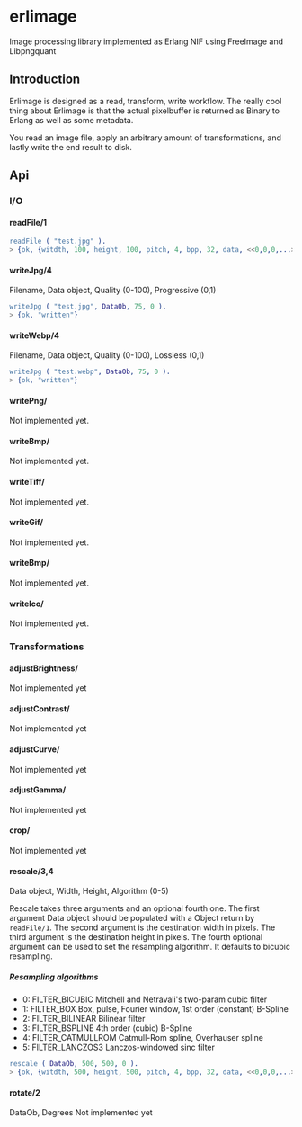 # erlimage
Image processing library implemented as Erlang NIF using FreeImage and Libpngquant

## Introduction

Erlimage is designed as a read, transform, write workflow.
The really cool thing about Erlimage is that the actual pixelbuffer  is returned as Binary to Erlang as well as some metadata. 

You read an image file, apply an arbitrary amount of transformations, and lastly write the end result to disk.



## Api

### I/O
#### readFile/1
```erlang
readFile ( "test.jpg" ).
> {ok, {witdth, 100, height, 100, pitch, 4, bpp, 32, data, <<0,0,0,...>>}}

```

#### writeJpg/4
Filename, Data object, Quality (0-100), Progressive (0,1)
```erlang
writeJpg ( "test.jpg", DataOb, 75, 0 ).
> {ok, "written"}

```

#### writeWebp/4
Filename, Data object, Quality (0-100), Lossless (0,1)
```erlang
writeJpg ( "test.webp", DataOb, 75, 0 ).
> {ok, "written"}

```

#### writePng/
Not implemented yet.

#### writeBmp/
Not implemented yet.

#### writeTiff/
Not implemented yet.

#### writeGif/
Not implemented yet.

#### writeBmp/
Not implemented yet.

#### writeIco/
Not implemented yet.

### Transformations

#### adjustBrightness/
Not implemented yet

#### adjustContrast/
Not implemented yet

#### adjustCurve/
Not implemented yet

#### adjustGamma/
Not implemented yet

#### crop/
Not implemented yet


#### rescale/3,4
Data object, Width, Height, Algorithm (0-5)

Rescale takes three arguments and an optional fourth one. 
The first argument Data object should be populated with a Object return by `readFile/1`.
The second argument is the destination width in pixels. 
The third argument is the destination height in pixels. 
The fourth optional argument can be used to set the resampling algorithm. It defaults to bicubic resampling.

##### Resampling algorithms
- 0: FILTER_BICUBIC Mitchell and Netravali's two-param cubic filter
- 1: FILTER_BOX Box, pulse, Fourier window, 1st order (constant) B-Spline
- 2: FILTER_BILINEAR Bilinear filter
- 3: FILTER_BSPLINE 4th order (cubic) B-Spline
- 4: FILTER_CATMULLROM Catmull-Rom spline, Overhauser spline
- 5: FILTER_LANCZOS3 Lanczos-windowed sinc filter

```erlang
rescale ( DataOb, 500, 500, 0 ).
> {ok, {witdth, 500, height, 500, pitch, 4, bpp, 32, data, <<0,0,0,...>>}}

```

#### rotate/2
DataOb, Degrees
Not implemented yet
